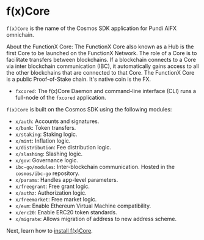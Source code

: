 # f(x)Core

`f(x)Core` is the name of the Cosmos SDK application for Pundi AIFX omnichain.&#x20;

About the FunctionX Core: The FunctionX Core also known as a Hub is the first Core to be launched on the FunctionX Network. The role of a Core is to facilitate transfers between blockchains. If a blockchain connects to a Core via inter blockchain communication (IBC), it automatically gains access to all the other blockchains that are connected to that Core. The FunctionX Core is a public Proof-of-Stake chain. It's native coin is the FX.

* `fxcored`: The f(x)Core Daemon and command-line interface (CLI) runs a full-node of the `fxcored` application.

`f(x)Core` is built on the Cosmos SDK using the following modules:

* `x/auth`: Accounts and signatures.
* `x/bank`: Token transfers.
* `x/staking`: Staking logic.
* `x/mint`: Inflation logic.
* `x/distribution`: Fee distribution logic.
* `x/slashing`: Slashing logic.
* `x/gov`: Governance logic.
* `ibc-go/modules`: Inter-blockchain communication. Hosted in the `cosmos/ibc-go` repository.
* `x/params`: Handles app-level parameters.
* `x/freegrant`: Free grant logic.
* `x/authz`: Authorization logic.
* `x/freemarket`: Free market logic.
* `x/evm`: Enable Ethereum Virtual Machine compatibility.
* `x/erc20`: Enable ERC20 token standards.
* `x/migrate`: Allows migration of address to new address scheme.

Next, learn how to [install f(x)Core](installation.md).
